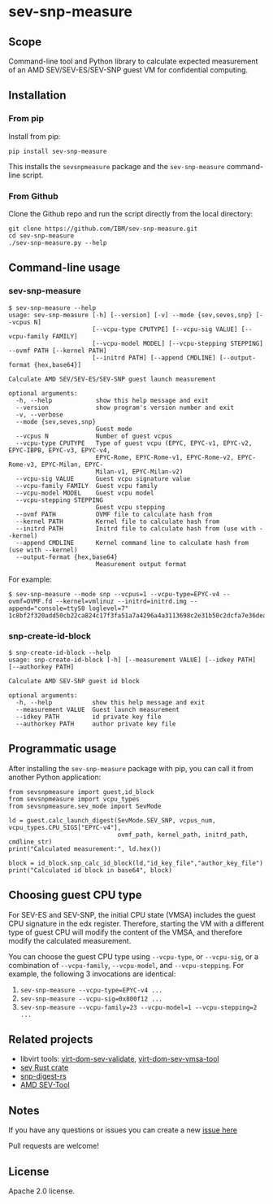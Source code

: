 # sev-snp-measure

## Scope

Command-line tool and Python library to calculate expected measurement of an
AMD SEV/SEV-ES/SEV-SNP guest VM for confidential computing.

## Installation

### From pip

Install from pip:

    pip install sev-snp-measure

This installs the `sevsnpmeasure` package and the `sev-snp-measure`
command-line script.

### From Github

Clone the Github repo and run the script directly from the local directory:

    git clone https://github.com/IBM/sev-snp-measure.git
    cd sev-snp-measure
    ./sev-snp-measure.py --help

## Command-line usage

### sev-snp-measure
```
$ sev-snp-measure --help
usage: sev-snp-measure [-h] [--version] [-v] --mode {sev,seves,snp} [--vcpus N]
                       [--vcpu-type CPUTYPE] [--vcpu-sig VALUE] [--vcpu-family FAMILY]
                       [--vcpu-model MODEL] [--vcpu-stepping STEPPING] --ovmf PATH [--kernel PATH]
                       [--initrd PATH] [--append CMDLINE] [--output-format {hex,base64}]

Calculate AMD SEV/SEV-ES/SEV-SNP guest launch measurement

optional arguments:
  -h, --help            show this help message and exit
  --version             show program's version number and exit
  -v, --verbose
  --mode {sev,seves,snp}
                        Guest mode
  --vcpus N             Number of guest vcpus
  --vcpu-type CPUTYPE   Type of guest vcpu (EPYC, EPYC-v1, EPYC-v2, EPYC-IBPB, EPYC-v3, EPYC-v4,
                        EPYC-Rome, EPYC-Rome-v1, EPYC-Rome-v2, EPYC-Rome-v3, EPYC-Milan, EPYC-
                        Milan-v1, EPYC-Milan-v2)
  --vcpu-sig VALUE      Guest vcpu signature value
  --vcpu-family FAMILY  Guest vcpu family
  --vcpu-model MODEL    Guest vcpu model
  --vcpu-stepping STEPPING
                        Guest vcpu stepping
  --ovmf PATH           OVMF file to calculate hash from
  --kernel PATH         Kernel file to calculate hash from
  --initrd PATH         Initrd file to calculate hash from (use with --kernel)
  --append CMDLINE      Kernel command line to calculate hash from (use with --kernel)
  --output-format {hex,base64}
                        Measurement output format
```

For example:

    $ sev-snp-measure --mode snp --vcpus=1 --vcpu-type=EPYC-v4 --ovmf=OVMF.fd --kernel=vmlinuz --initrd=initrd.img --append="console=ttyS0 loglevel=7"
    1c8bf2f320add50cb22ca824c17f3fa51a7a4296a4a3113698c2e31b50c2dcfa7e36dea3ebc3a9411061c30acffc6d5a

### snp-create-id-block
```
$ snp-create-id-block --help
usage: snp-create-id-block [-h] [--measurement VALUE] [--idkey PATH] [--authorkey PATH]

Calculate AMD SEV-SNP guest id block

optional arguments:
  -h, --help           show this help message and exit
  --measurement VALUE  Guest launch measurement
  --idkey PATH         id private key file
  --authorkey PATH     author private key file
```
## Programmatic usage

After installing the `sev-snp-measure` package with pip, you can call it from
another Python application:

```python3
from sevsnpmeasure import guest,id_block
from sevsnpmeasure import vcpu_types
from sevsnpmeasure.sev_mode import SevMode

ld = guest.calc_launch_digest(SevMode.SEV_SNP, vcpus_num, vcpu_types.CPU_SIGS["EPYC-v4"],
                              ovmf_path, kernel_path, initrd_path, cmdline_str)
print("Calculated measurement:", ld.hex())

block = id_block.snp_calc_id_block(ld,"id_key_file","author_key_file")
print("Calculated id block in base64", block)
```

## Choosing guest CPU type

For SEV-ES and SEV-SNP, the initial CPU state (VMSA) includes the guest CPU
signature in the edx register.  Therefore, starting the VM with a different
type of guest CPU will modify the content of the VMSA, and therefore modify the
calculated measurement.

You can choose the guest CPU type using `--vcpu-type`, or `--vcpu-sig`, or a
combination of `--vcpu-family`, `--vcpu-model`, and `--vcpu-stepping`. For
example, the following 3 invocations are identical:

1. `sev-snp-measure --vcpu-type=EPYC-v4 ...`
2. `sev-snp-measure --vcpu-sig=0x800f12 ...`
3. `sev-snp-measure --vcpu-family=23 --vcpu-model=1 --vcpu-stepping=2 ...`

## Related projects

* libvirt tools: [virt-dom-sev-validate](https://gitlab.com/berrange/libvirt/-/blob/lgtm/tools/virt-dom-sev-validate.py),
  [virt-dom-sev-vmsa-tool](https://gitlab.com/berrange/libvirt/-/blob/lgtm/tools/virt-dom-sev-vmsa-tool.py)
* [sev Rust crate](https://github.com/virtee/sev)
* [snp-digest-rs](https://github.com/slp/snp-digest-rs)
* [AMD SEV-Tool](https://github.com/AMDESE/sev-tool)

## Notes

If you have any questions or issues you can create a new [issue
here](https://github.com/IBM/sev-snp-measure/issues/new)

Pull requests are welcome!

## License

Apache 2.0 license.
